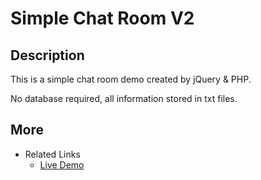 # Simple Chat Room V2

## Description
This is a simple chat room demo created by jQuery & PHP.

No database required, all information stored in txt files.

## More 
* Related Links
    + [Live Demo](http://remo.site/chatRoom/)